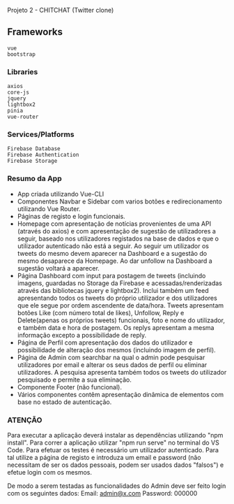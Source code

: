 Projeto 2 - CHITCHAT (Twitter clone)

## Frameworks
```
vue
bootstrap
```

### Libraries
```
axios
core-js
jquery
lightbox2
pinia
vue-router
```

### Services/Platforms
```
Firebase Database
Firebase Authentication
Firebase Storage
```

### Resumo da App
- App criada utilizando Vue-CLI
- Componentes Navbar e Sidebar com varios botões e redirecionamento utilizando Vue Router.
- Páginas de registo e login funcionais.
- Homepage com apresentação de notícias provenientes de uma API (através do axios) e com apresentação de sugestão de utilizadores a seguir, baseado nos utilizadores registados na base de dados e que o utilizador autenticado não está a seguir. Ao seguir um utilizador os tweets do mesmo devem aparecer na Dashboard e a sugestão do mesmo desaparece da Homepage. Ao dar unfollow na Dashboard a sugestão voltará a aparecer.
- Página Dashboard com input para postagem de tweets (incluindo imagens, guardadas no Storage da Firebase e acessadas/renderizadas através das bibliotecas jquery e lightbox2). Inclui também um feed apresentando todos os tweets do próprio utilizador e dos utilizadores que ele segue por ordem ascendente de data/hora. Tweets apresentam botões Like (com número total de likes), Unfollow, Reply e Delete(apenas os próprios tweets) funcionais, foto e nome do utilizador, e também data e hora de postagem. Os replys apresentam a mesma informação excepto a possibilidade de reply.
- Página de Perfil com apresentação dos dados do utilizador e possibilidade de alteração dos mesmos (incluindo imagem de perfil).
- Página de Admin com searchbar na qual o admin pode pesquisar utilizadores por email e alterar os seus dados de perfil ou eliminar utilizadores. A pesquisa apresenta também todos os tweets do utilizador pesquisado e permite a sua eliminação.
- Componente Footer (não funcional).
- Vários componentes contêm apresentação dinâmica de elementos com base no estado de autenticação.


### ATENÇÃO

Para executar a aplicação deverá instalar as dependências utilizando "npm install". Para correr a aplicação utilizar "npm run serve" no terminal do VS Code.
Para efetuar os testes é necessário um utilizador autenticado. Para tal utilize a página de registo e introduza um email e password (não necessitam de ser os dados pessoais, podem ser usados dados "falsos") e efetue login com os mesmos.

De modo a serem testadas as funcionalidades do Admin deve ser feito login com os seguintes dados:
Email: admin@x.com
Password: 000000


